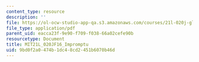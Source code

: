 ```yaml
---
content_type: resource
description: ''
file: https://ol-ocw-studio-app-qa.s3.amazonaws.com/courses/21l-020j-globalization-the-good-the-bad-and-the-in-between-fall-2016/9bd0f2a0474b1dc48cd2451b6070b46d_MIT21L_020JF16_Impromptu.pdf
file_type: application/pdf
parent_uid: eacca23f-9e90-f709-f038-66a02cefe90b
resourcetype: Document
title: MIT21L_020JF16_Impromptu
uid: 9bd0f2a0-474b-1dc4-8cd2-451b6070b46d
---
```

